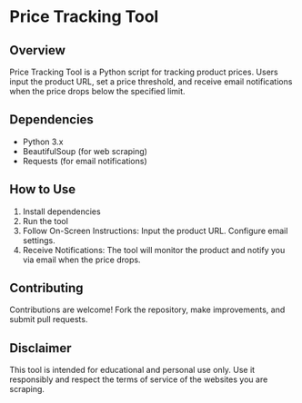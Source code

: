 # Price Tracking Tool

## Overview
Price Tracking Tool is a Python script for tracking product prices. Users input the product URL, set a price threshold, and receive email notifications when the price drops below the specified limit.

## Dependencies
- Python 3.x
- BeautifulSoup (for web scraping)
- Requests (for email notifications)

## How to Use

1. Install dependencies
2. Run the tool
3. Follow On-Screen Instructions:
   Input the product URL.
   Configure email settings.
4. Receive Notifications:
   The tool will monitor the product and notify you via email when the price drops.

## Contributing
Contributions are welcome! Fork the repository, make improvements, and submit pull requests.

## Disclaimer
This tool is intended for educational and personal use only. Use it responsibly and respect the terms of service of the websites you are scraping.
